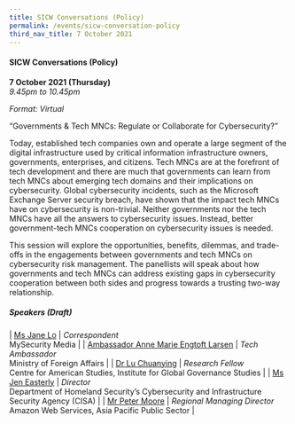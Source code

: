 ```yaml
---
title: SICW Conversations (Policy)
permalink: /events/sicw-conversation-policy
third_nav_title: 7 October 2021
---
```

#### **SICW Conversations (Policy)**

**7 October 2021 (Thursday)**  
*9.45pm to 10.45pm*

*Format: Virtual*

“Governments & Tech MNCs: Regulate or Collaborate for Cybersecurity?”

Today, established tech companies own and operate a large segment of the digital infrastructure used by critical information infrastructure owners, governments, enterprises, and citizens. Tech MNCs are at the forefront of tech development and there are much that governments can learn from tech MNCs about emerging tech domains and their implications on cybersecurity. Global cybersecurity incidents, such as the Microsoft Exchange Server security breach, have shown that the impact tech MNCs have on cybersecurity is non-trivial. Neither governments nor the tech MNCs have all the answers to cybersecurity issues. Instead, better government-tech MNCs cooperation on cybersecurity issues is needed.

This session will explore the opportunities, benefits, dilemmas, and trade-offs in the engagements between governments and tech MNCs on cybersecurity risk management. The panellists will speak about how governments and tech MNCs can address existing gaps in cybersecurity cooperation between both sides and progress towards a trusting two-way relationship.

##### **Speakers (Draft)**

| [Ms Jane Lo](/speaker-jane-lo)  | *Correspondent*<br>MySecurity Media                  |
| [Ambassador Anne Marie Engtoft Larsen](/speaker-anne-marie)  | *Tech Ambassador*<br>Ministry of Foreign Affairs                  |
| [Dr Lu Chuanying](/speaker-lu-chuanying)  | *Research Fellow*<br>Centre for American Studies, Institute for Global Governance Studies                  |
| [Ms Jen Easterly](/speaker-jen-easterly)  | *Director*<br>Department of Homeland Security’s Cybersecurity and Infrastructure Security Agency (CISA)                  |
| [Mr Peter Moore](/speaker-peter-moore)  | *Regional Managing Director*<br>Amazon Web Services, Asia Pacific Public Sector                  |